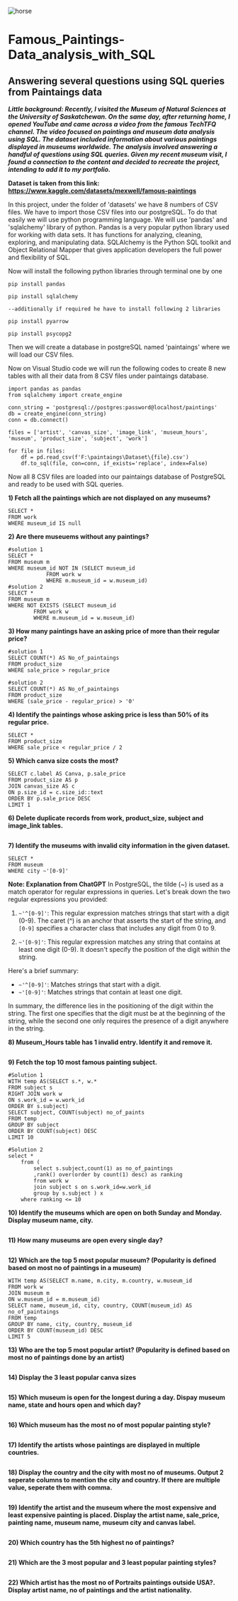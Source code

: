 ![horse](https://github.com/towhidrazu/Famous_Paintings-Data_analysis_with_SQL/blob/main/horse_and_boats.jpg)
# Famous_Paintings-Data_analysis_with_SQL
## Answering several questions using SQL queries from Paintaings data

***Little background: Recently, I visited the Museum of Natural Sciences at the University of Saskatchewan. On the same day, after returning home, I opened YouTube and came across a video from the famous TechTFQ channel. The video focused on paintings and museum data analysis using SQL. The dataset included information about various paintings displayed in museums worldwide. The analysis involved answering a handful of questions using SQL queries. Given my recent museum visit, I found a connection to the content and decided to recreate the project, intending to add it to my portfolio.***


**Dataset is taken from this link: https://www.kaggle.com/datasets/mexwell/famous-paintings**

In this project, under the folder of 'datasets' we have 8 numbers of CSV files. We have to import those CSV files into our postgreSQL. To do that easily we will use python programming language. We will use 'pandas' and 'sqlalchemy' library of python. Pandas is a very popular python library used for working with data sets. It has functions for analyzing, cleaning, exploring, and manipulating data. SQLAlchemy is the Python SQL toolkit and Object Relational Mapper that gives application developers the full power and flexibility of SQL. 

Now will install the following python libraries through terminal one by one
```
pip install pandas

pip install sqlalchemy

--additionally if required he have to install following 2 libraries

pip install pyarrow

pip install psycopg2

```

Then we will create a database in postgreSQL named 'paintaings' where we will load our CSV files.

Now on Visual Studio code we will run the following codes to create 8 new tables with all their data from 8 CSV files under paintaings database.

```
import pandas as pandas
from sqlalchemy import create_engine

conn_string = 'postgresql://postgres:password@localhost/paintings'
db = create_engine(conn_string)
conn = db.connect()

files = ['artist', 'canvas_size', 'image_link', 'museum_hours', 'museum', 'product_size', 'subject', 'work']

for file in files:
    df = pd.read_csv(f'F:\paintaings\Dataset\{file}.csv')
    df.to_sql(file, con=conn, if_exists='replace', index=False)
```

Now all 8 CSV files are loaded into our paintaings database of PostgreSQL and ready to be used with SQL queries.

**1) Fetch all the paintings which are not displayed on any museums?**
```
SELECT * 
FROM work
WHERE museum_id IS null
```

**2) Are there museuems without any paintings?**
```
#solution 1
SELECT *
FROM museum m
WHERE museum_id NOT IN (SELECT museum_id 
			FROM work w 
			WHERE m.museum_id = w.museum_id)
#solution 2
SELECT *
FROM museum m
WHERE NOT EXISTS (SELECT museum_id 
		FROM work w 
		WHERE m.museum_id = w.museum_id)
```

**3) How many paintings have an asking price of more than their regular price?**
```
#solution 1
SELECT COUNT(*) AS No_of_paintaings
FROM product_size
WHERE sale_price > regular_price

#solution 2
SELECT COUNT(*) AS No_of_paintaings
FROM product_size
WHERE (sale_price - regular_price) > '0'
```

**4) Identify the paintings whose asking price is less than 50% of its regular price.**
```
SELECT * 
FROM product_size
WHERE sale_price < regular_price / 2
```

**5) Which canva size costs the most?**
```
SELECT c.label AS Canva, p.sale_price
FROM product_size AS p
JOIN canvas_size AS c
ON p.size_id = c.size_id::text
ORDER BY p.sale_price DESC
LIMIT 1
```

**6) Delete duplicate records from work, product_size, subject and image_link tables.**
```
```

**7) Identify the museums with invalid city information in the given dataset.**
```
SELECT *
FROM museum
WHERE city ~'[0-9]'
```

**Note: Explanation from ChatGPT**
In PostgreSQL, the tilde (~) is used as a match operator for regular expressions in queries. Let's break down the two regular expressions you provided:

1. `~'^[0-9]'`: This regular expression matches strings that start with a digit (0-9). The caret (^) is an anchor that asserts the start of the string, and `[0-9]` specifies a character class that includes any digit from 0 to 9.

2. `~'[0-9]'`: This regular expression matches any string that contains at least one digit (0-9). It doesn't specify the position of the digit within the string.

Here's a brief summary:

- `~'^[0-9]'`: Matches strings that start with a digit.
- `~'[0-9]'`: Matches strings that contain at least one digit.

In summary, the difference lies in the positioning of the digit within the string. The first one specifies that the digit must be at the beginning of the string, while the second one only requires the presence of a digit anywhere in the string.




**8) Museum_Hours table has 1 invalid entry. Identify it and remove it.**
```
```

**9) Fetch the top 10 most famous painting subject.**
```
#Solution 1
WITH temp AS(SELECT s.*, w.*
FROM subject s
RIGHT JOIN work w
ON s.work_id = w.work_id
ORDER BY s.subject)
SELECT subject, COUNT(subject) no_of_paints
FROM temp
GROUP BY subject
ORDER BY COUNT(subject) DESC
LIMIT 10

#Solution 2
select * 
	from (
		select s.subject,count(1) as no_of_paintings
		,rank() over(order by count(1) desc) as ranking
		from work w
		join subject s on s.work_id=w.work_id
		group by s.subject ) x
	where ranking <= 10
```

**10) Identify the museums which are open on both Sunday and Monday. Display museum name, city.**
```
```

**11) How many museums are open every single day?**
```
```

**12) Which are the top 5 most popular museum? (Popularity is defined based on most no of paintings in a museum)**
```
WITH temp AS(SELECT m.name, m.city, m.country, w.museum_id
FROM work w
JOIN museum m
ON w.museum_id = m.museum_id)
SELECT name, museum_id, city, country, COUNT(museum_id) AS no_of_paintaings
FROM temp
GROUP BY name, city, country, museum_id
ORDER BY COUNT(museum_id) DESC
LIMIT 5
```

**13) Who are the top 5 most popular artist? (Popularity is defined based on most no of paintings done by an artist)**
```
```

**14) Display the 3 least popular canva sizes**
```
```

**15) Which museum is open for the longest during a day. Dispay museum name, state and hours open and which day?**
```
```

**16) Which museum has the most no of most popular painting style?**
```
```

**17) Identify the artists whose paintings are displayed in multiple countries.**
```
```

**18) Display the country and the city with most no of museums. Output 2 seperate columns to mention the city and country. If there are multiple value, seperate them with comma.**
```
```

**19) Identify the artist and the museum where the most expensive and least expensive painting is placed. Display the artist name, sale_price, painting name, museum name, museum city and canvas label.**
```
```

**20) Which country has the 5th highest no of paintings?**
```
```

**21) Which are the 3 most popular and 3 least popular painting styles?**
```
```

**22) Which artist has the most no of Portraits paintings outside USA?. Display artist name, no of paintings and the artist nationality.**
```
```
